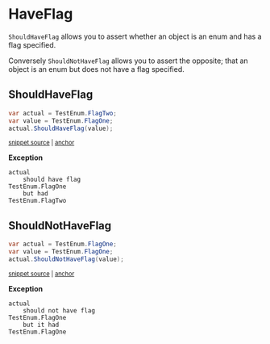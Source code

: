 # HaveFlag

`ShouldHaveFlag` allows you to assert whether an object is an enum and has a flag specified.

Conversely `ShouldNotHaveFlag` allows you to assert the opposite; that an object is an enum but does not have a flag specified.


## ShouldHaveFlag

<!-- snippet: ShouldHaveFlagNotHaveFlagExamples.ShouldHaveFlag.codeSample.approved.cs -->
<a id='snippet-ShouldHaveFlagNotHaveFlagExamples.ShouldHaveFlag.codeSample.approved.cs'></a>
```cs
var actual = TestEnum.FlagTwo;
var value = TestEnum.FlagOne;
actual.ShouldHaveFlag(value);
```
<sup><a href='/src/DocumentationExamples/CodeExamples/ShouldHaveFlagNotHaveFlagExamples.ShouldHaveFlag.codeSample.approved.cs#L1-L3' title='File snippet `ShouldHaveFlagNotHaveFlagExamples.ShouldHaveFlag.codeSample.approved.cs` was extracted from'>snippet source</a> | <a href='#snippet-ShouldHaveFlagNotHaveFlagExamples.ShouldHaveFlag.codeSample.approved.cs' title='Navigate to start of snippet `ShouldHaveFlagNotHaveFlagExamples.ShouldHaveFlag.codeSample.approved.cs`'>anchor</a></sup>
<!-- endSnippet -->

**Exception**

<!-- include: ShouldHaveFlagNotHaveFlagExamples.ShouldHaveFlag.exceptionText.approved.txt. path: /src/DocumentationExamples/CodeExamples/ShouldHaveFlagNotHaveFlagExamples.ShouldHaveFlag.exceptionText.approved.txt -->
```
actual
    should have flag
TestEnum.FlagOne
    but had
TestEnum.FlagTwo
```
<!-- endInclude -->


## ShouldNotHaveFlag

<!-- snippet: ShouldHaveFlagNotHaveFlagExamples.ShouldNotHaveFlag.codeSample.approved.cs -->
<a id='snippet-ShouldHaveFlagNotHaveFlagExamples.ShouldNotHaveFlag.codeSample.approved.cs'></a>
```cs
var actual = TestEnum.FlagOne;
var value = TestEnum.FlagOne;
actual.ShouldNotHaveFlag(value);
```
<sup><a href='/src/DocumentationExamples/CodeExamples/ShouldHaveFlagNotHaveFlagExamples.ShouldNotHaveFlag.codeSample.approved.cs#L1-L3' title='File snippet `ShouldHaveFlagNotHaveFlagExamples.ShouldNotHaveFlag.codeSample.approved.cs` was extracted from'>snippet source</a> | <a href='#snippet-ShouldHaveFlagNotHaveFlagExamples.ShouldNotHaveFlag.codeSample.approved.cs' title='Navigate to start of snippet `ShouldHaveFlagNotHaveFlagExamples.ShouldNotHaveFlag.codeSample.approved.cs`'>anchor</a></sup>
<!-- endSnippet -->

**Exception**

<!-- include: ShouldHaveFlagNotHaveFlagExamples.ShouldNotHaveFlag.exceptionText.approved.txt. path: /src/DocumentationExamples/CodeExamples/ShouldHaveFlagNotHaveFlagExamples.ShouldNotHaveFlag.exceptionText.approved.txt -->
```
actual
    should not have flag
TestEnum.FlagOne
    but it had
TestEnum.FlagOne
```
<!-- endInclude -->

